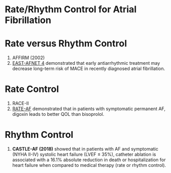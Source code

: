 # Rate/Rhythm Control for Atrial Fibrillation
# Rate versus Rhythm Control 
1. AFFIRM (2002)
2. [EAST-AFNET 4](EAST-AFNET%204.md) demonstrated that early antiarrhythmic treatment may decrease long-term risk of MACE in recently diagnosed atrial fibrillation.

# Rate Control
1. RACE-II 
2. [RATE-AF](RATE-AF.md) demonstrated that in patients with symptomatic permanent AF, digoxin leads to better QOL than bisoprolol.

# Rhythm Control
1. **CASTLE-AF (2018)** showed that in patients with AF and symptomatic (NYHA II-IV) systolic heart failure (LVEF ≤ 35%), catheter ablation is associated with a 16.1% absolute reduction in death or hospitalization for heart failure when compared to medical therapy (rate or rhythm control).


